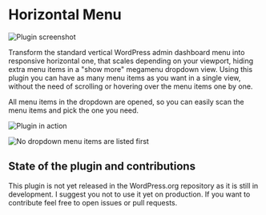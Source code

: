 # Horizontal Menu

![Plugin screenshot](http://i.imgur.com/KhjCxyd.png)

Transform the standard vertical WordPress admin dashboard menu into responsive horizontal one, that scales depending on your viewport, hiding extra menu items in a "show more" megamenu dropdown view. Using this plugin you can have as many menu items as you want in a single view, without the need of scrolling or hovering over the menu items one by one.

All menu items in the dropdown are opened, so you can easily scan the menu items and pick the one you need.

![Plugin in action](https://media.giphy.com/media/l3vRmn8TG1JCzv4fm/giphy.gif)

![No dropdown menu items are listed first](http://i.imgur.com/OC1o8mD.png)

## State of the plugin and contributions

This plugin is not yet released in the WordPress.org repository as it is still in development. I suggest you not to use it yet on production. If you want to contribute feel free to open issues or pull requests.

